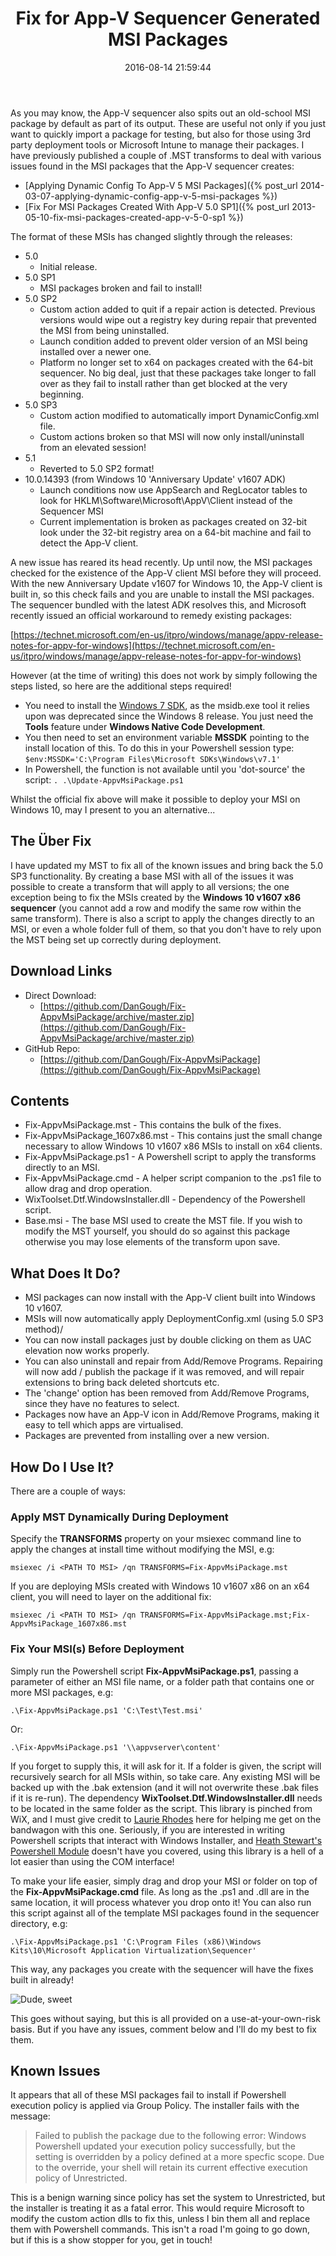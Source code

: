﻿---
title: Fix for App-V Sequencer Generated MSI Packages
slug: fix-app-v-sequencer-generated-msi-packages
excerpt: An MST for the MSI packages generated by the Sequencer that adds various enhancements.
date: '2016-08-14 21:59:44'
redirect_from: /2016/08/fix-app-v-sequencer-generated-msi-packages/
layout: single
classes: wide
categories:
  - App-V
tags:
  - App-V
---

As you may know, the App-V sequencer also spits out an old-school MSI package by default as part of its output. These are useful not only if you just want to quickly import a package for testing, but also for those using 3rd party deployment tools or Microsoft Intune to manage their packages. I have previously published a couple of .MST transforms to deal with various issues found in the MSI packages that the App-V sequencer creates:

* [Applying Dynamic Config To App-V 5 MSI Packages]({% post_url 2014-03-07-applying-dynamic-config-app-v-5-msi-packages %})
* [Fix For MSI Packages Created With App-V 5.0 SP1]({% post_url 2013-05-10-fix-msi-packages-created-app-v-5-0-sp1 %})

The format of these MSIs has changed slightly through the releases:

* 5.0
    * Initial release.
* 5.0 SP1
    * MSI packages broken and fail to install!
* 5.0 SP2
    * Custom action added to quit if a repair action is detected. Previous versions would wipe out a registry key during repair that prevented the MSI from being uninstalled.
    * Launch condition added to prevent older version of an MSI being installed over a newer one.
    * Platform no longer set to x64 on packages created with the 64-bit sequencer. No big deal, just that these packages take longer to fall over as they fail to install rather than get blocked at the very beginning.
* 5.0 SP3
    * Custom action modified to automatically import DynamicConfig.xml file.
    * Custom actions broken so that MSI will now only install/uninstall from an elevated session!
* 5.1
    * Reverted to 5.0 SP2 format!
* 10.0.14393 (from Windows 10 'Anniversary Update' v1607 ADK)
    * Launch conditions now use AppSearch and RegLocator tables to look for HKLM\Software\Microsoft\AppV\Client instead of the Sequencer MSI
    * Current implementation is broken as packages created on 32-bit look under the 32-bit registry area on a 64-bit machine and fail to detect the App-V client.

A new issue has reared its head recently. Up until now, the MSI packages checked for the existence of the App-V client MSI before they will proceed. With the new Anniversary Update v1607 for Windows 10, the App-V client is built in, so this check fails and you are unable to install the MSI packages. The sequencer bundled with the latest ADK resolves this, and Microsoft recently issued an official workaround to remedy existing packages:

[https://technet.microsoft.com/en-us/itpro/windows/manage/appv-release-notes-for-appv-for-windows](https://technet.microsoft.com/en-us/itpro/windows/manage/appv-release-notes-for-appv-for-windows)

However (at the time of writing) this does not work by simply following the steps listed, so here are the additional steps required!

* You need to install the [Windows 7 SDK](https://www.microsoft.com/en-us/download/details.aspx?id=3138), as the msidb.exe tool it relies upon was deprecated since the Windows 8 release. You just need the **Tools** feature under **Windows Native Code Development**.
* You then need to set an environment variable **MSSDK** pointing to the install location of this. To do this in your Powershell session type: `$env:MSSDK='C:\Program Files\Microsoft SDKs\Windows\v7.1'`
* In Powershell, the function is not available until you 'dot-source' the script: `. .\Update-AppvMsiPackage.ps1`

Whilst the official fix above will make it possible to deploy your MSI on Windows 10, may I present to you an alternative...

## The Über Fix

I have updated my MST to fix all of the known issues and bring back the 5.0 SP3 functionality. By creating a base MSI with all of the issues it was possible to create a transform that will apply to all versions; the one exception being to fix the MSIs created by the **Windows 10 v1607 x86 sequencer** (you cannot add a row and modify the same row within the same transform). There is also a script to apply the changes directly to an MSI, or even a whole folder full of them, so that you don't have to rely upon the MST being set up correctly during deployment.

## Download Links

* Direct Download:
    * [https://github.com/DanGough/Fix-AppvMsiPackage/archive/master.zip](https://github.com/DanGough/Fix-AppvMsiPackage/archive/master.zip)
* GitHub Repo:
    * [https://github.com/DanGough/Fix-AppvMsiPackage](https://github.com/DanGough/Fix-AppvMsiPackage)

## Contents

* Fix-AppvMsiPackage.mst - This contains the bulk of the fixes.
* Fix-AppvMsiPackage_1607x86.mst - This contains just the small change necessary to allow Windows 10 v1607 x86 MSIs to install on x64 clients.
* Fix-AppvMsiPackage.ps1 - A Powershell script to apply the transforms directly to an MSI.
* Fix-AppvMsiPackage.cmd - A helper script companion to the .ps1 file to allow drag and drop operation.
* WixToolset.Dtf.WindowsInstaller.dll - Dependency of the Powershell script.
* Base.msi - The base MSI used to create the MST file. If you wish to modify the MST yourself, you should do so against this package otherwise you may lose elements of the transform upon save.

## What Does It Do?

* MSI packages can now install with the App-V client built into Windows 10 v1607.
* MSIs will now automatically apply DeploymentConfig.xml (using 5.0 SP3 method)/
* You can now install packages just by double clicking on them as UAC elevation now works properly.
* You can also uninstall and repair from Add/Remove Programs. Repairing will now add / publish the package if it was removed, and will repair extensions to bring back deleted shortcuts etc.
* The 'change' option has been removed from Add/Remove Programs, since they have no features to select.
* Packages now have an App-V icon in Add/Remove Programs, making it easy to tell which apps are virtualised.
* Packages are prevented from installing over a new version.

## How Do I Use It?

There are a couple of ways:

### Apply MST Dynamically During Deployment

Specify the **TRANSFORMS** property on your msiexec command line to apply the changes at install time without modifying the MSI, e.g:

`msiexec /i <PATH TO MSI> /qn TRANSFORMS=Fix-AppvMsiPackage.mst`

If you are deploying MSIs created with Windows 10 v1607 x86 on an x64 client, you will need to layer on the additional fix:

`msiexec /i <PATH TO MSI> /qn TRANSFORMS=Fix-AppvMsiPackage.mst;Fix-AppvMsiPackage_1607x86.mst`

### Fix Your MSI(s) Before Deployment

Simply run the Powershell script **Fix-AppvMsiPackage.ps1**, passing a parameter of either an MSI file name, or a folder path that contains one or more MSI packages, e.g:

`.\Fix-AppvMsiPackage.ps1 'C:\Test\Test.msi'`

Or:

`.\Fix-AppvMsiPackage.ps1 '\\appvserver\content'`

If you forget to supply this, it will ask for it. If a folder is given, the script will recursively search for all MSIs within, so take care. Any existing MSI will be backed up with the .bak extension (and it will not overwrite these .bak files if it is re-run). The dependency **WixToolset.Dtf.WindowsInstaller.dll** needs to be located in the same folder as the script. This library is pinched from WiX, and I must give credit to [Laurie Rhodes](http://www.laurierhodes.info/?q=node/104) here for helping me get on the bandwagon with this one. Seriously, if you are interested in writing Powershell scripts that interact with Windows Installer, and [Heath Stewart's Powershell Module](https://github.com/heaths/psmsi) doesn't have you covered, using this library is a hell of a lot easier than using the COM interface!

To make your life easier, simply drag and drop your MSI or folder on top of the **Fix-AppvMsiPackage.cmd** file. As long as the .ps1 and .dll are in the same location, it will process whatever you drop onto it! You can also run this script against all of the template MSI packages found in the sequencer directory, e.g:

`.\Fix-AppvMsiPackage.ps1 'C:\Program Files (x86)\Windows Kits\10\Microsoft Application Virtualization\Sequencer'`

This way, any packages you create with the sequencer will have the fixes built in already!

![Dude, sweet](http://packageology.com/wp-content/uploads/2016/08/DudeSweet.gif)

This goes without saying, but this is all provided on a use-at-your-own-risk basis. But if you have any issues, comment below and I'll do my best to fix them.

## Known Issues

It appears that all of these MSI packages fail to install if Powershell execution policy is applied via Group Policy. The installer fails with the message:

> Failed to publish the package due to the following error: Windows Powershell updated your execution policy successfully, but the setting is overridden by a policy defined at a more specfic scope. Due to the override, your shell will retain its current effective execution policy of Unrestricted.

This is a benign warning since policy has set the system to Unrestricted, but the installer is treating it as a fatal error. This would require Microsoft to modify the custom action dlls to fix this, unless I bin them all and replace them with Powershell commands. This isn't a road I'm going to go down, but if this is a show stopper for you, get in touch!